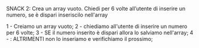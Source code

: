 SNACK 2:
Crea un array vuoto.
Chiedi per 6 volte all’utente di inserire un numero, se è dispari inseriscilo nell'array

<!-- SCOMPOSIZIONE PROBLEMA -->

1 - Creiamo un array vuoto;
2 - chiediamo all'utente di inserire un numero per 6 volte;
3 - SE il numero inserito è dispari allora lo salviamo nell'array;
4 - : ALTRIMENTI non lo inseriamo e verifichiamo il prossimo;